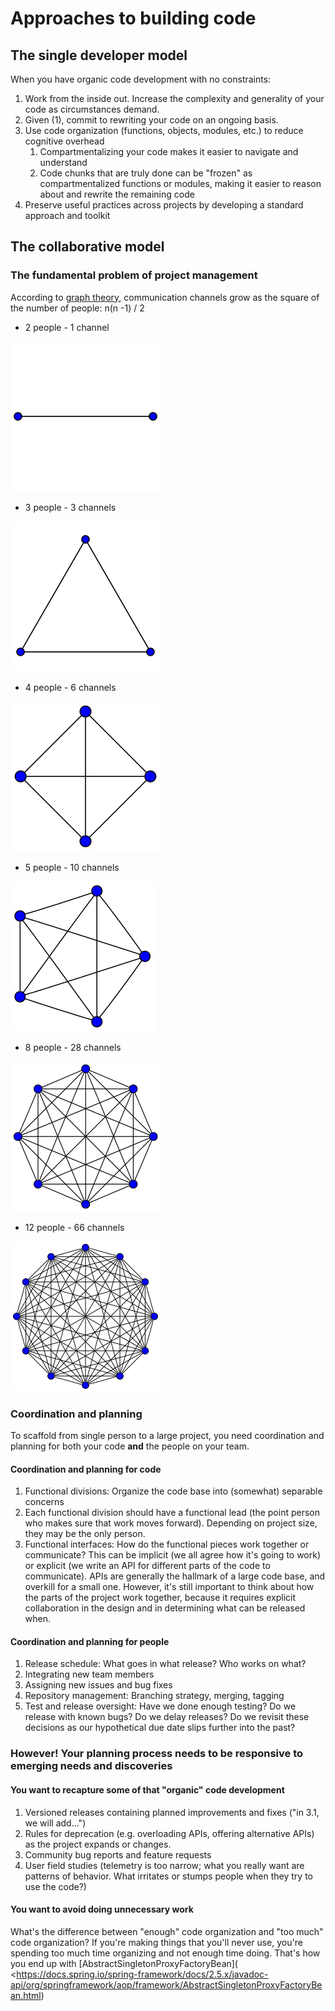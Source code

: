 # Approaches to building code

## The single developer model

When you have organic code development with no constraints:

1.  Work from the inside out. Increase the complexity and generality of your code as circumstances demand.
2.  Given (1), commit to rewriting your code on an ongoing basis.
3.  Use code organization (functions, objects, modules, etc.) to reduce cognitive overhead
    1.  Compartmentalizing your code makes it easier to navigate and understand
    2.  Code chunks that are truly done can be \"frozen\" as compartmentalized functions or modules, making it easier to reason about and rewrite the remaining code
4.  Preserve useful practices across projects by developing a standard approach and toolkit

## The collaborative model

### The fundamental problem of project management

According to [graph theory](https://en.wikipedia.org/wiki/Complete_graph), communication channels grow as the square of the number of people: n(n -1) / 2

-   2 people - 1 channel

![](./img/complete_graph_k2_240px.png)

-   3 people - 3 channels

![](./img/complete_graph_k3_240px.png)

-   4 people - 6 channels

![](./img/complete_graph_k4_240px.png)

-   5 people - 10 channels

![](./img/complete_graph_k5_240px.png)

-   8 people - 28 channels

![](./img/complete_graph_k8_240px.png)

-   12 people - 66 channels

![](./img/complete_graph_k12_240px.png)

### Coordination and planning

To scaffold from single person to a large project, you need coordination and planning for both your code **and** the people on your team.

#### Coordination and planning for code

1.  Functional divisions: Organize the code base into (somewhat) separable concerns
2.  Each functional division should have a functional lead (the point person who makes sure that work moves forward). Depending on project size, they may be the only person.
3.  Functional interfaces: How do the functional pieces work together or communicate? This can be implicit (we all agree how it\'s going to work) or explicit (we write an API for different parts of the code to communicate). APIs are generally the hallmark of a large code base, and overkill for a small one. However, it\'s still important to think about how the parts of the project work together, because it requires explicit collaboration in the design and in determining what can be released when.

#### Coordination and planning for people

1.  Release schedule: What goes in what release? Who works on what?
2.  Integrating new team members
3.  Assigning new issues and bug fixes
4.  Repository management: Branching strategy, merging, tagging
5.  Test and release oversight: Have we done enough testing? Do we release with known bugs? Do we delay releases? Do we revisit these decisions as our hypothetical due date slips further into the past?

### However! Your planning process needs to be responsive to emerging needs and discoveries

#### You want to recapture some of that \"organic\" code development

1.  Versioned releases containing planned improvements and fixes (\"in 3.1, we will add...\")
2.  Rules for deprecation (e.g. overloading APIs, offering alternative APIs) as the project expands or changes.
3.  Community bug reports and feature requests
4.  User field studies (telemetry is too narrow; what you really want are patterns of behavior. What irritates or stumps people when they try to use the code?)

#### You want to avoid doing unnecessary work

What\'s the difference between \"enough\" code organization and \"too much\" code organization? If you\'re making things that you\'ll never use, you\'re spending too much time organizing and not enough time doing. That\'s how you end up with [AbstractSingletonProxyFactoryBean](
<https://docs.spring.io/spring-framework/docs/2.5.x/javadoc-api/org/springframework/aop/framework/AbstractSingletonProxyFactoryBean.html)

